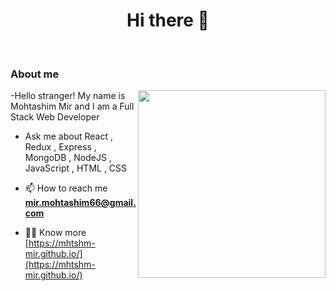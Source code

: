 <h1 align="center">Hi there 👋 </h1>
<br/>
<h3>About me</h3>
<img align="right" src="https://media4.giphy.com/media/RbDKaczqWovIugyJmW/giphy.gif" width="300">
-Hello stranger! My name is  Mohtashim Mir and I am a Full Stack Web Developer

- Ask me about React , Redux , Express , MongoDB , NodeJS , JavaScript , HTML , CSS

- 📫 How to reach me **mir.mohtashim66@gmail.com**
- 👨‍💻 Know more [https://mhtshm-mir.github.io/](https://mhtshm-mir.github.io/)

